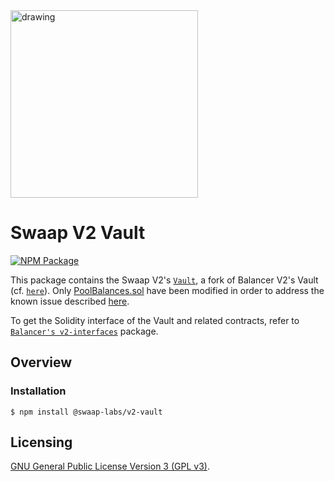 <img src="https://docs.swaap.finance/img/brand.png" alt="drawing" width="300"/>

# Swaap V2 Vault

[![NPM Package](https://img.shields.io/npm/v/@swaap-labs/v2-vault.svg)](https://www.npmjs.org/package/@swaap-labs/v2-vault)

This package contains the Swaap V2's [`Vault`](./contracts/Vault.sol), a fork of Balancer V2's Vault (cf. [`here`](https://github.com/balancer/balancer-v2-monorepo/blob/master/pkg/vault/contracts/Vault.sol)). Only [PoolBalances.sol](./contracts/PoolBalances.sol) have been modified in order to address the known issue described [here](https://forum.balancer.fi/t/reentrancy-vulnerability-scope-expanded/4345).

To get the Solidity interface of the Vault and related contracts, refer to [`Balancer's v2-interfaces`](https://github.com/balancer/balancer-v2-monorepo/tree/master/pkg/interfaces) package.

## Overview

### Installation

```console
$ npm install @swaap-labs/v2-vault
```

## Licensing

[GNU General Public License Version 3 (GPL v3)](../../LICENSE).

